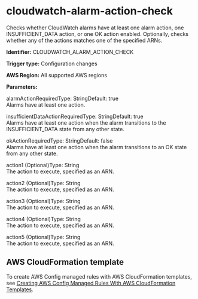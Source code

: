 # cloudwatch\-alarm\-action\-check<a name="cloudwatch-alarm-action-check"></a>

Checks whether CloudWatch alarms have at least one alarm action, one INSUFFICIENT\_DATA action, or one OK action enabled\. Optionally, checks whether any of the actions matches one of the specified ARNs\. 

**Identifier:** CLOUDWATCH\_ALARM\_ACTION\_CHECK

**Trigger type:** Configuration changes

**AWS Region:** All supported AWS regions

**Parameters:**

alarmActionRequiredType: StringDefault: true  
Alarms have at least one action\.

insufficientDataActionRequiredType: StringDefault: true  
Alarms have at least one action when the alarm transitions to the INSUFFICIENT\_DATA state from any other state\.

okActionRequiredType: StringDefault: false  
Alarms have at least one action when the alarm transitions to an OK state from any other state\.

action1 \(Optional\)Type: String  
The action to execute, specified as an ARN\.

action2 \(Optional\)Type: String  
The action to execute, specified as an ARN\.

action3 \(Optional\)Type: String  
The action to execute, specified as an ARN\.

action4 \(Optional\)Type: String  
The action to execute, specified as an ARN\.

action5 \(Optional\)Type: String  
The action to execute, specified as an ARN\.

## AWS CloudFormation template<a name="w29aac11c33c17b7c57c15"></a>

To create AWS Config managed rules with AWS CloudFormation templates, see [Creating AWS Config Managed Rules With AWS CloudFormation Templates](aws-config-managed-rules-cloudformation-templates.md)\.